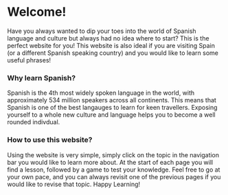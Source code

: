 <h1>Welcome!</h1>
<p>Have you always wanted to dip your toes into the world of Spanish language and culture but always had no idea where to start? This is the perfect website for you! This website is also ideal if you are visiting Spain (or a different Spanish speaking country) and you would like to learn some useful phrases!</p>

<h3>Why learn Spanish?</h3>
<p>Spanish is the 4th most widely spoken language in the world, with approximately 534 million speakers across all continents. This means that Spanish is one of the best langauges to learn for keen travellers. Exposing yourself to a whole new culture and language helps you to become a well rounded indivdual.</p>


<h3>How to use this website?</h3>
<p>Using the website is very simple, simply click on the topic in the navigation bar you would like to learn more about. At the start of each page you will find a lesson, followed by a game to test your knowledge. Feel free to go at your own pace, and you can always revisit one of the previous pages if you would like to revise that topic. Happy Learning!</p>

